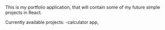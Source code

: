 This is my portfolio application, that will contain some of my future simple projects in React.

Currently available projects:
-calculator app,